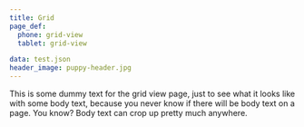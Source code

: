 ```yaml
---
title: Grid
page_def:
  phone: grid-view
  tablet: grid-view

data: test.json
header_image: puppy-header.jpg
---
```

This is some dummy text for the grid view page, just to see what it looks like with some body text, because you never know if there will be body text on a page. You know? Body text can crop up pretty much anywhere.
